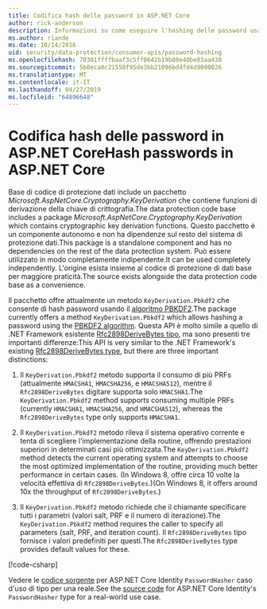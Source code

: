 ```yaml
---
title: Codifica hash delle password in ASP.NET Core
author: rick-anderson
description: Informazioni su come eseguire l'hashing delle password usando le API di protezione dati di ASP.NET Core.
ms.author: riande
ms.date: 10/14/2016
uid: security/data-protection/consumer-apis/password-hashing
ms.openlocfilehash: 70301ffffbaaf3c5ff0642b19b80e40be83aa438
ms.sourcegitcommit: 5b0eca8c21550f95de3bb21096bd4fd4d9098026
ms.translationtype: MT
ms.contentlocale: it-IT
ms.lasthandoff: 04/27/2019
ms.locfileid: "64896648"
---
```

# <a name="hash-passwords-in-aspnet-core"></a><span data-ttu-id="9393b-103">Codifica hash delle password in ASP.NET Core</span><span class="sxs-lookup"><span data-stu-id="9393b-103">Hash passwords in ASP.NET Core</span></span>

<span data-ttu-id="9393b-104">Base di codice di protezione dati include un pacchetto *Microsoft.AspNetCore.Cryptography.KeyDerivation* che contiene funzioni di derivazione della chiave di crittografia.</span><span class="sxs-lookup"><span data-stu-id="9393b-104">The data protection code base includes a package *Microsoft.AspNetCore.Cryptography.KeyDerivation* which contains cryptographic key derivation functions.</span></span> <span data-ttu-id="9393b-105">Questo pacchetto è un componente autonomo e non ha dipendenze sul resto del sistema di protezione dati.</span><span class="sxs-lookup"><span data-stu-id="9393b-105">This package is a standalone component and has no dependencies on the rest of the data protection system.</span></span> <span data-ttu-id="9393b-106">Può essere utilizzato in modo completamente indipendente.</span><span class="sxs-lookup"><span data-stu-id="9393b-106">It can be used completely independently.</span></span> <span data-ttu-id="9393b-107">L'origine esista insieme al codice di protezione di dati base per maggiore praticità.</span><span class="sxs-lookup"><span data-stu-id="9393b-107">The source exists alongside the data protection code base as a convenience.</span></span>

<span data-ttu-id="9393b-108">Il pacchetto offre attualmente un metodo `KeyDerivation.Pbkdf2` che consente di hash password usando il [algoritmo PBKDF2](https://tools.ietf.org/html/rfc2898#section-5.2).</span><span class="sxs-lookup"><span data-stu-id="9393b-108">The package currently offers a method `KeyDerivation.Pbkdf2` which allows hashing a password using the [PBKDF2 algorithm](https://tools.ietf.org/html/rfc2898#section-5.2).</span></span> <span data-ttu-id="9393b-109">Questa API è molto simile a quello di .NET Framework esistente [Rfc2898DeriveBytes tipo](/dotnet/api/system.security.cryptography.rfc2898derivebytes), ma sono presenti tre importanti differenze:</span><span class="sxs-lookup"><span data-stu-id="9393b-109">This API is very similar to the .NET Framework's existing [Rfc2898DeriveBytes type](/dotnet/api/system.security.cryptography.rfc2898derivebytes), but there are three important distinctions:</span></span>

1. <span data-ttu-id="9393b-110">Il `KeyDerivation.Pbkdf2` metodo supporta il consumo di più PRFs (attualmente `HMACSHA1`, `HMACSHA256`, e `HMACSHA512`), mentre il `Rfc2898DeriveBytes` digitare supporta solo `HMACSHA1`.</span><span class="sxs-lookup"><span data-stu-id="9393b-110">The `KeyDerivation.Pbkdf2` method supports consuming multiple PRFs (currently `HMACSHA1`, `HMACSHA256`, and `HMACSHA512`), whereas the `Rfc2898DeriveBytes` type only supports `HMACSHA1`.</span></span>

2. <span data-ttu-id="9393b-111">Il `KeyDerivation.Pbkdf2` metodo rileva il sistema operativo corrente e tenta di scegliere l'implementazione della routine, offrendo prestazioni superiori in determinati casi più ottimizzata.</span><span class="sxs-lookup"><span data-stu-id="9393b-111">The `KeyDerivation.Pbkdf2` method detects the current operating system and attempts to choose the most optimized implementation of the routine, providing much better performance in certain cases.</span></span> <span data-ttu-id="9393b-112">(In Windows 8, offre circa 10 volte la velocità effettiva di `Rfc2898DeriveBytes`.)</span><span class="sxs-lookup"><span data-stu-id="9393b-112">(On Windows 8, it offers around 10x the throughput of `Rfc2898DeriveBytes`.)</span></span>

3. <span data-ttu-id="9393b-113">Il `KeyDerivation.Pbkdf2` metodo richiede che il chiamante specificare tutti i parametri (valori salt, PRF e il numero di iterazione).</span><span class="sxs-lookup"><span data-stu-id="9393b-113">The `KeyDerivation.Pbkdf2` method requires the caller to specify all parameters (salt, PRF, and iteration count).</span></span> <span data-ttu-id="9393b-114">Il `Rfc2898DeriveBytes` tipo fornisce i valori predefiniti per questi.</span><span class="sxs-lookup"><span data-stu-id="9393b-114">The `Rfc2898DeriveBytes` type provides default values for these.</span></span>

[!code-csharp[](password-hashing/samples/passwordhasher.cs)]

<span data-ttu-id="9393b-115">Vedere le [codice sorgente](https://github.com/aspnet/Identity/blob/master/src/Core/PasswordHasher.cs) per ASP.NET Core Identity `PasswordHasher` caso d'uso di tipo per una reale.</span><span class="sxs-lookup"><span data-stu-id="9393b-115">See the [source code](https://github.com/aspnet/Identity/blob/master/src/Core/PasswordHasher.cs) for ASP.NET Core Identity's `PasswordHasher` type for a real-world use case.</span></span>
